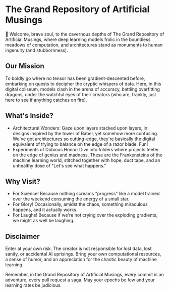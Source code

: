 # The Grand Repository of Artificial Musings
🤖 Welcome, brave soul, to the cavernous depths of The Grand Repository of Artificial Musings, where deep learning models frolic in the boundless meadows of computation, and architectures stand as monuments to human ingenuity (and stubbornness).

## Our Mission
To boldly go where no tensor has been gradient-descented before, embarking on quests to decipher the cryptic whispers of data. Here, in this digital coliseum, models clash in the arena of accuracy, battling overfitting dragons, under the watchful eyes of their creators (who are, frankly, just here to see if anything catches on fire).

## What's Inside?
- Architectural Wonders: Gaze upon layers stacked upon layers, in designs inspired by the tower of Babel, yet somehow more confusing. We've got architectures so cutting-edge, they're basically the digital equivalent of trying to balance on the edge of a razor blade. Fun!
 - Experiments of Dubious Honor: Dive into folders where projects teeter on the edge of genius and madness. These are the Frankensteins of the machine learning world, stitched together with hope, duct tape, and an unhealthy dose of "Let's see what happens."

## Why Visit?
- For Science! Because nothing screams "progress" like a model trained over the weekend consuming the energy of a small star.
- For Glory! Occasionally, amidst the chaos, something miraculous happens, and it actually works.
- For Laughs! Because if we're not crying over the exploding gradients, we might as well be laughing.

## Disclaimer
Enter at your own risk. The creator is not responsible for lost data, lost sanity, or accidental AI uprisings. Bring your own computational resources, a sense of humor, and an appreciation for the chaotic beauty of machine learning.

Remember, in the Grand Repository of Artificial Musings, every commit is an adventure, every pull request a saga. May your epochs be few and your learning rates be judicious.
